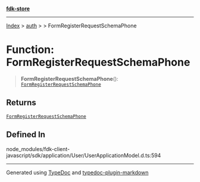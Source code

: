 [**fdk-store**](../../../README.md)
***

[Index](../../../API.md) > [auth](../../README.md) > [<internal>](../README.md) > FormRegisterRequestSchemaPhone

# Function: FormRegisterRequestSchemaPhone

> **FormRegisterRequestSchemaPhone**(): [`FormRegisterRequestSchemaPhone`](../type-aliases/type-alias.FormRegisterRequestSchemaPhone.md)

## Returns

[`FormRegisterRequestSchemaPhone`](../type-aliases/type-alias.FormRegisterRequestSchemaPhone.md)

## Defined In

node\_modules/fdk-client-javascript/sdk/application/User/UserApplicationModel.d.ts:594

***
Generated using [TypeDoc](https://typedoc.org/) and [typedoc-plugin-markdown](https://www.npmjs.com/package/typedoc-plugin-markdown)
